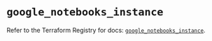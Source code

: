 # `google_notebooks_instance`

Refer to the Terraform Registry for docs: [`google_notebooks_instance`](https://registry.terraform.io/providers/hashicorp/google/6.43.0/docs/resources/notebooks_instance).

